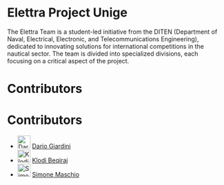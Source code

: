 # Elettra Project Unige
The Elettra Team is a student-led initiative from the DITEN (Department of Naval, Electrical, Electronic, and Telecommunications Engineering), dedicated to innovating solutions for international competitions in the nautical sector. The team is divided into specialized divisions, each focusing on a critical aspect of the project.

# Contributors
# Contributors

- <img src="https://github.com/daGiardini.png" width="30px" alt="Dario Giardini"/> [Dario Giardini](https://github.com/daGiardini)
- <img src="https://github.com/KlodiBeqiraj.png" width="30px" alt="Klodi Beqiraj"/> [Klodi Beqiraj](https://github.com/KlodiBeqiraj)
- <img src="https://github.com/grebano.png" width="30px" alt="Simone Maschio"/> [Simone Maschio](https://github.com/grebano)


